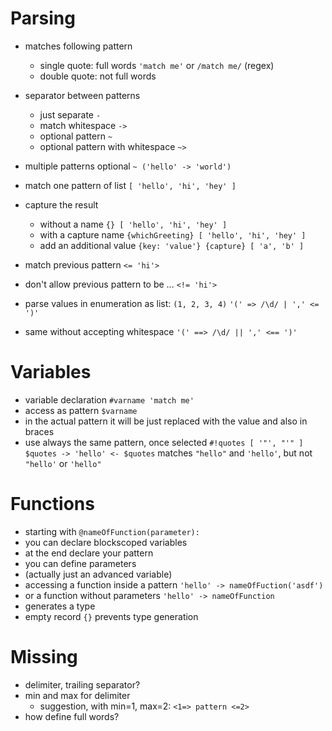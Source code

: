 

# Parsing
- matches following pattern
    - single quote: full words
    `'match me'` or
    `/match me/` (regex)
    - double quote: not full words

- separator between patterns
    - just separate
    `-`
    - match whitespace
    `->`
    - optional pattern
    `~`
    - optional pattern with whitespace
    `~>`
- multiple patterns optional
`~ ('hello' -> 'world')`
- match one pattern of list
`[ 'hello', 'hi', 'hey' ]`
- capture the result
    - without a name
    `{} [ 'hello', 'hi', 'hey' ]`
    - with a capture name
    `{whichGreeting} [ 'hello', 'hi', 'hey' ]`
    - add an additional value
    `{key: 'value'} {capture} [ 'a', 'b' ]`
- match previous pattern
`<= 'hi'>`
- don't allow previous pattern to be ...
`<!= 'hi'>`
- parse values in enumeration as list: `(1, 2, 3, 4)`
`'(' => /\d/ | ',' <= ')'`
- same without accepting whitespace
`'(' ==> /\d/ || ',' <== ')'`


# Variables
- variable declaration
`#varname 'match me'`
- access as pattern 
`$varname`
- in the actual pattern it will be just replaced with the value and also in braces
- use always the same pattern, once selected
`#!quotes [ '"', "'" ]`
`$quotes -> 'hello' <- $quotes`
matches
`"hello"` and `'hello'`, but not
`"hello'` or `'hello"`



# Functions
- starting with
`@nameOfFunction(parameter):`
- you can declare blockscoped variables
- at the end declare your pattern
- you can define parameters
- (actually just an advanced variable)
- accessing a function inside a pattern
`'hello' -> nameOfFuction('asdf')`
- or a function without parameters
`'hello' -> nameOfFunction`
- generates a type
- empty record `{}` prevents type generation 



# Missing
- delimiter, trailing separator?
- min and max for delimiter
    - suggestion, with min=1, max=2:
    `<1=> pattern <=2>`
- how define full words?